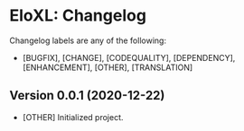 # EloXL: Changelog

Changelog labels are any of the following:

- [BUGFIX], [CHANGE], [CODEQUALITY], [DEPENDENCY], [ENHANCEMENT], [OTHER], [TRANSLATION]

## Version 0.0.1 (2020-12-22)

- [OTHER] Initialized project.
